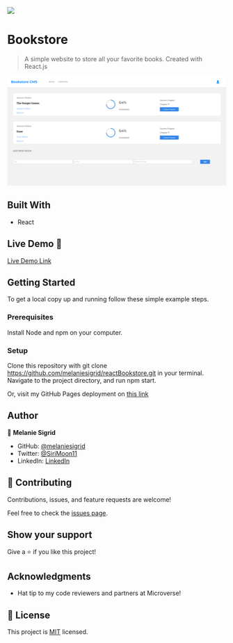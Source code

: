 ![](https://img.shields.io/badge/Microverse-blueviolet)

# Bookstore

> A simple website to store all your favorite books. Created with React.js

![screenshot](./bookstore_screenshot.png)
## Built With

- React

## Live Demo 🚀

[Live Demo Link](https://melaniesigrid.github.io/react-bookstore)

## Getting Started

To get a local copy up and running follow these simple example steps.

### Prerequisites
Install Node and npm on your computer.
### Setup
Clone this repository with git clone https://github.com/melaniesigrid/reactBookstore.git in your terminal.
Navigate to the project directory, and run npm start.

Or, visit my GitHub Pages deployment on [this link](https://melaniesigrid.github.io/react-bookstore)
## Author

👤 **Melanie Sigrid**

- GitHub: [@melaniesigrid](https://github.com/melaniesigrid)
- Twitter: [@SiriMoon11](https://twitter.com/SiriMoon11)
- LinkedIn: [LinkedIn](https://www.linkedin.com/in/melanie-arellano-92aaa9194/)

## 🤝 Contributing

Contributions, issues, and feature requests are welcome!

Feel free to check the [issues page](../../issues/).

## Show your support

Give a ⭐️ if you like this project!

## Acknowledgments

- Hat tip to my code reviewers and partners at Microverse!

## 📝 License

This project is [MIT](./MIT.md) licensed.